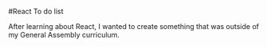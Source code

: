 #React To do list

After learning about React, I wanted to create something that was outside of my General Assembly curriculum.
